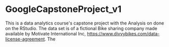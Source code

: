 # GoogleCapstoneProject_v1
This is a data analytics course's capstone project with the Analysis on done on the RStudio. The data set is of a fictional Bike sharing company made available by Motivate International Inc, https://www.divvybikes.com/data-license-agreement. The 
